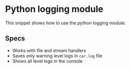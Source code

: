 # Python logging module

This snippet shows how to use the python logging module.

## Specs

* Works with file and stream handlers
* Saves only warning level logs in ``car.log`` file
* Shows all level logs in the console
